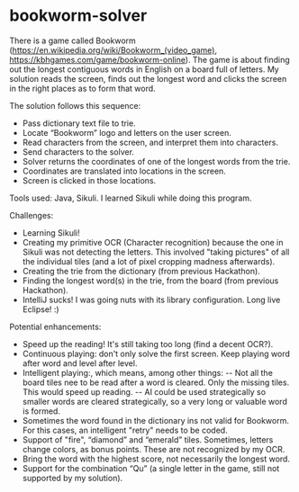 # bookworm-solver

There is a game called Bookworm (https://en.wikipedia.org/wiki/Bookworm_(video_game), https://kbhgames.com/game/bookworm-online). The game is about finding out the longest contiguous words in English on a board full of letters. My solution reads the screen, finds out the longest word and clicks the screen in the right places as to form that word.
 
The solution follows this sequence:
- Pass dictionary text file to trie.
- Locate “Bookworm” logo and letters on the user screen.
- Read characters from the screen, and interpret them into characters.
- Send characters to the solver.
- Solver returns the coordinates of one of the longest words from the trie.
- Coordinates are translated into locations in the screen.
- Screen is clicked in those locations.
 
Tools used:
Java, Sikuli. I learned Sikuli while doing this program.
 
Challenges:
- Learning Sikuli!
- Creating my primitive OCR (Character recognition) because the one in Sikuli was not detecting the letters. This involved "taking pictures" of all the individual tiles (and a lot of pixel cropping madness afterwards).
- Creating the trie from the dictionary (from previous Hackathon).
- Finding the longest word(s) in the trie, from the board (from previous Hackathon).
- IntelliJ sucks! I was going nuts with its library configuration. Long live Eclipse! :)
 
Potential enhancements:
- Speed up the reading! It's still taking too long (find a decent OCR?).
- Continuous playing: don't only solve the first screen. Keep playing word after word and level after level.
- Intelligent playing:, which means, among other things:
   -- Not all the board tiles nee  to be read after a word is cleared. Only the missing tiles. This would speed up reading.
   -- AI could be used strategically so smaller words are cleared strategically, so a very long or valuable word is formed.
- Sometimes the word found in the dictionary ins not valid for Bookworm. For this cases, an intelligent "retry" needs to be coded.
- Support of "fire", “diamond” and “emerald” tiles. Sometimes, letters change colors, as bonus points. These are not recognized by my OCR.
- Bring the word with the highest score, not necessarily the longest word.
- Support for the combination “Qu” (a single letter in the game, still not supported by my solution).
 
 

